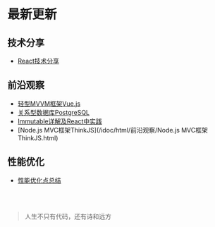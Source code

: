 # 最新更新

## 技术分享
- [React技术分享](/idoc/html/技术分享/React技术分享.html)

## 前沿观察
- [轻型MVVM框架Vue.js](/idoc/html/前沿观察/轻型MVVM框架Vue.js.html)
- [关系型数据库PostgreSQL](/idoc/html/前沿观察/关系型数据库PostgreSQL.html)
- [Immutable详解及React中实践](/idoc/html/前沿观察/Immutable详解及React中实践.html)
- [Node.js MVC框架ThinkJS](/idoc/html/前沿观察/Node.js MVC框架ThinkJS.html)

## 性能优化
- [性能优化点总结](/idoc/html/性能优化/性能优化点总结.html)

<br><br>

> 人生不只有代码，还有诗和远方
